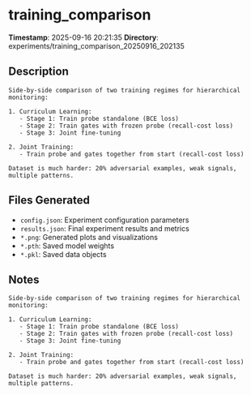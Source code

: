 # training_comparison

**Timestamp**: 2025-09-16 20:21:35
**Directory**: experiments/training_comparison_20250916_202135

## Description

    Side-by-side comparison of two training regimes for hierarchical monitoring:

    1. Curriculum Learning:
       - Stage 1: Train probe standalone (BCE loss)
       - Stage 2: Train gates with frozen probe (recall-cost loss)
       - Stage 3: Joint fine-tuning

    2. Joint Training:
       - Train probe and gates together from start (recall-cost loss)

    Dataset is much harder: 20% adversarial examples, weak signals, multiple patterns.
    

## Files Generated
- `config.json`: Experiment configuration parameters
- `results.json`: Final experiment results and metrics
- `*.png`: Generated plots and visualizations
- `*.pth`: Saved model weights
- `*.pkl`: Saved data objects

## Notes

    Side-by-side comparison of two training regimes for hierarchical monitoring:

    1. Curriculum Learning:
       - Stage 1: Train probe standalone (BCE loss)
       - Stage 2: Train gates with frozen probe (recall-cost loss)
       - Stage 3: Joint fine-tuning

    2. Joint Training:
       - Train probe and gates together from start (recall-cost loss)

    Dataset is much harder: 20% adversarial examples, weak signals, multiple patterns.
    
